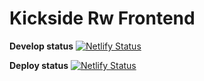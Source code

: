 # Kickside Rw Frontend

**Develop status**
[![Netlify Status](https://api.netlify.com/api/v1/badges/4c2c35fd-e3ae-4d4e-b0eb-9a7a07383be9/deploy-status)](https://app.netlify.com/sites/kicksiderw-develop/deploys)

**Deploy status**
[![Netlify Status](https://api.netlify.com/api/v1/badges/207c1f8d-1792-4ce6-80a8-551175b49ddd/deploy-status)](https://app.netlify.com/sites/kicksiderw-clients/deploys)

